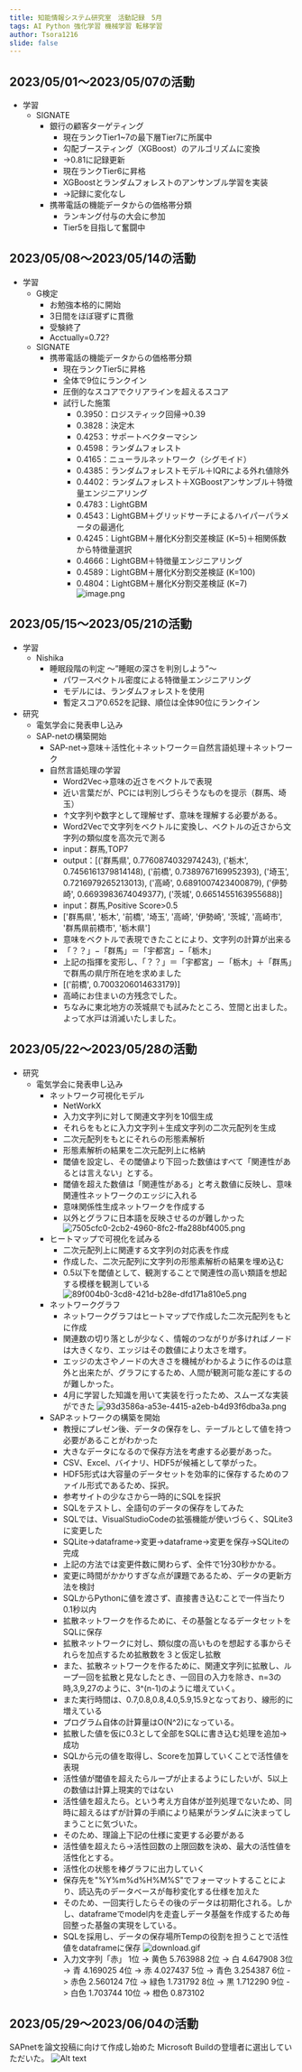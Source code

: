```yaml
---
title: 知能情報システム研究室　活動記録　5月
tags: AI Python 強化学習 機械学習 転移学習
author: Tsora1216
slide: false
---
```


## 2023/05/01～2023/05/07の活動
* 学習
    * SIGNATE
        * 銀行の顧客ターゲティング
            * 現在ランクTier1~7の最下層Tier7に所属中
            * 勾配ブースティング（XGBoost）のアルゴリズムに変換
            * →0.81に記録更新
            * 現在ランクTier6に昇格
            * XGBoostとランダムフォレストのアンサンブル学習を実装
            * →記録に変化なし
        * 携帯電話の機能データからの価格帯分類
            * ランキング付与の大会に参加
            * Tier5を目指して奮闘中
## 2023/05/08～2023/05/14の活動
* 学習
    * G検定
        * お勉強本格的に開始
        * 3日間をほぼ寝ずに貫徹
        * 受験終了
        * Acctually=0.72?
    * SIGNATE
        * 携帯電話の機能データからの価格帯分類
            * 現在ランクTier5に昇格
            * 全体で9位にランクイン
            * 圧倒的なスコアでクリアラインを超えるスコア
            * 試行した施策
                * 0.3950：ロジスティック回帰->0.39
                * 0.3828：決定木
                * 0.4253：サポートベクターマシン
                * 0.4598：ランダムフォレスト
                * 0.4165：ニューラルネットワーク（シグモイド）
                * 0.4385：ランダムフォレストモデル＋IQRによる外れ値除外
                * 0.4402：ランダムフォレスト＋XGBoostアンサンブル＋特徴量エンジニアリング
                * 0.4783：LightGBM
                * 0.4543：LightGBM＋グリッドサーチによるハイパーパラメータの最適化
                * 0.4245：LightGBM＋層化K分割交差検証 (K=5)＋相関係数から特徴量選択
                * 0.4666：LightGBM＋特徴量エンジニアリング
                * 0.4589：LightGBM＋層化K分割交差検証 (K=100)
                * 0.4804：LightGBM＋層化K分割交差検証 (K=7)
![image.png](https://qiita-image-store.s3.ap-northeast-1.amazonaws.com/0/2502107/95e8d435-c0c9-032e-94d5-96263190ff12.png)

## 2023/05/15～2023/05/21の活動
* 学習
    * Nishika
        * 睡眠段階の判定 〜”睡眠の深さを判別しよう”〜
            * パワースペクトル密度による特徴量エンジニアリング
            * モデルには、ランダムフォレストを使用
            * 暫定スコア0.652を記録、順位は全体90位にランクイン
* 研究
    * 電気学会に発表申し込み
    * SAP-netの構築開始
        * SAP-net→意味＋活性化＋ネットワーク＝自然言語処理＋ネットワーク
        * 自然言語処理の学習
            * Word2Vec→意味の近さをベクトルで表現
            * 近い言葉だが、PCには判別しづらそうなものを提示（群馬、埼玉）
            * ↑文字列や数字として理解せず、意味を理解する必要がある。
            * Word2Vecで文字列をベクトルに変換し、ベクトルの近さから文字列の類似度を高次元で測る
            * input：群馬,TOP7
            * output：[('群馬県', 0.7760874032974243), ('栃木', 0.7456161379814148), ('前橋', 0.7389767169952393), ('埼玉', 0.7216979265213013), ('高崎', 0.6891007423400879), ('伊勢崎', 0.6693983674049377), ('茨城', 0.6651455163955688)]
            * input：群馬,Positive Score>0.5
            * ['群馬県', '栃木', '前橋', '埼玉', '高崎', '伊勢崎', '茨城', '高崎市', '群馬県前橋市', '栃木県']
            * 意味をベクトルで表現できたことにより、文字列の計算が出来る
            * 「？？」−「群馬」＝「宇都宮」−「栃木」
            * 上記の指揮を変形し、「？？」＝「宇都宮」－「栃木」＋「群馬」で群馬の県庁所在地を求めました
            * [('前橋', 0.7003206014633179)]
            * 高崎にお住まいの方残念でした。
            * ちなみに東北地方の茨城県でも試みたところ、笠間と出ました。よって水戸は消滅いたしました。
## 2023/05/22～2023/05/28の活動
* 研究
    * 電気学会に発表申し込み
        * ネットワーク可視化モデル
            * NetWorkX
            * 入力文字列に対して関連文字列を10個生成
            * それらをもとに入力文字列＋生成文字列の二次元配列を生成
            * 二次元配列をもとにそれらの形態素解析
            * 形態素解析の結果を二次元配列上に格納
            * 閾値を設定し、その閾値より下回った数値はすべて「関連性があるとは言えない」とする。
            * 閾値を超えた数値は「関連性がある」と考え数値に反映し、意味関連性ネットワークのエッジに入れる
            * 意味関係性生成ネットワークを作成する
            * 以外とグラフに日本語を反映させるのが難しかった
![7505cfc0-2cb2-4960-8fc2-ffa288bf4005.png](https://qiita-image-store.s3.ap-northeast-1.amazonaws.com/0/2502107/14a8f18d-1479-cb9b-a617-21b397299f71.png)
        * ヒートマップで可視化を試みる
            * 二次元配列上に関連する文字列の対応表を作成
            * 作成した、二次元配列に文字列の形態素解析の結果を埋め込む
            * 0.5以下を閾値として、観測することで関連性の高い類語を想起する模様を観測している
 ![89f004b0-3cd8-421d-b28e-dfd171a810e5.png](https://qiita-image-store.s3.ap-northeast-1.amazonaws.com/0/2502107/72404c6c-be26-aa10-177d-765d197e2042.png)
        * ネットワークグラフ
            * ネットワークグラフはヒートマップで作成した二次元配列をもとに作成
            * 関連数の切り落としが少なく、情報のつながりが多ければノードは大きくなり、エッジはその数値により太さを増す。
            * エッジの太さやノードの大きさを機械がわかるように作るのは意外と出来たが、グラフにするため、人間が観測可能な差にするのが難しかった。
            * 4月に学習した知識を用いて実装を行ったため、スムーズな実装ができた
![93d3586a-a53e-4415-a2eb-b4d93f6dba3a.png](https://qiita-image-store.s3.ap-northeast-1.amazonaws.com/0/2502107/43cb0e6d-cadb-284b-a6a5-d8dc870cce20.png)
        * SAPネットワークの構築を開始
            * 教授にプレゼン後、データの保存をし、テーブルとして値を持つ必要があることがわかった
            * 大きなデータになるので保存方法を考慮する必要があった。
            * CSV、Excel、バイナリ、HDF5が候補として挙がった。
            * HDF5形式は大容量のデータセットを効率的に保存するためのファイル形式であるため、採択。
            * 参考サイトの少なさから一時的にSQLを採択
            * SQLをテストし、全語句のデータの保存をしてみた
            * SQLでは、VisualStudioCodeの拡張機能が使いづらく、SQLite3に変更した
            * SQLite->dataframe->変更->dataframe->変更を保存->SQLiteの完成
            * 上記の方法では変更件数に関わらず、全件で1分30秒かかる。
            * 変更に時間がかかりすぎな点が課題であるため、データの更新方法を検討
            * SQLからPythonに値を渡さず、直接書き込むことで一件当たり0.1秒以内
            * 拡散ネットワークを作るために、その基盤となるデータセットをSQLに保存
            * 拡散ネットワークに対し、類似度の高いものを想起する事からそれらを加点するため拡散数を３と仮定し拡散
            * また、拡散ネットワークを作るために、関連文字列に拡散し、ループ一回を拡散と見なしたとき、一回目の入力を除き、n=3の時,3,9,27のように、3^(n-1)のように増えていく。
            * また実行時間は、0.7,0.8,0.8,4.0,5.9,15.9となっており、線形的に増えている
            * プログラム自体の計算量はO(N^2)になっている。
            * 拡散した値を仮に0.3として全部をSQLに書き込む処理を追加→成功
            * SQLから元の値を取得し、Scoreを加算していくことで活性値を表現
            * 活性値が閾値を超えたらループが止まるようにしたいが、5以上の数値は計算上現実的ではない
            * 活性値を超えたら。という考え方自体が並列処理でないため、同時に超えるはずが計算の手順により結果がランダムに決まってしまうことに気づいた。
            * そのため、理論上下記の仕様に変更する必要がある
            * 活性値を超えたら→活性回数の上限回数を決め、最大の活性値を活性化とする。
            * 活性化の状態を棒グラフに出力していく
            * 保存先を"%Y%m%d%H%M%S"でフォーマットすることにより、読込先のデータベースが毎秒変化する仕様を加えた
            * そのため、一回実行したらその後のデータは初期化される。しかし、dataframeでmodel内を走査しデータ基盤を作成するため毎回整った基盤の実現をしている。
            * SQLを採用し、データの保存場所Tempの役割を担うことで活性値をdataframeに保存
![download.gif](https://qiita-image-store.s3.ap-northeast-1.amazonaws.com/0/2502107/93337fb3-7de9-4b51-ad46-abf8a7867a6f.gif)
            * 入力文字列「赤」
1位	-> 黄色      	5.763988
2位	-> 白       	4.647908
3位	-> 青       	4.169025
4位	-> 赤       	4.027437
5位	-> 青色      	3.254387
6位	-> 赤色      	2.560124
7位	-> 緑色      	1.731792
8位	-> 黒       	1.712290
9位	-> 白色      	1.703744
10位	-> 橙色      	0.873102


## 2023/05/29～2023/06/04の活動

SAPnetを論文投稿に向けて作成し始めた
Microsoft Buildの登壇者に選出していただいた。
![Alt text](https://connpass-tokyo.s3.amazonaws.com/thumbs/84/7b/847b437d8c6ba97682e5b9830a294cfb.png)